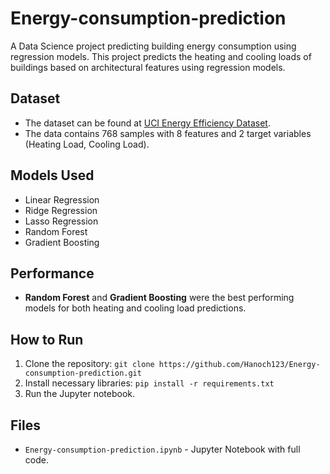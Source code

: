 # Energy-consumption-prediction
A Data Science project predicting building energy consumption using regression models. This project predicts the heating and cooling loads of buildings based on architectural features using regression models.

## Dataset
- The dataset can be found at [UCI Energy Efficiency Dataset](https://archive.ics.uci.edu/ml/datasets/energy+efficiency).
- The data contains 768 samples with 8 features and 2 target variables (Heating Load, Cooling Load).

## Models Used
- Linear Regression
- Ridge Regression
- Lasso Regression
- Random Forest
- Gradient Boosting

## Performance
- **Random Forest** and **Gradient Boosting** were the best performing models for both heating and cooling load predictions.

## How to Run
1. Clone the repository: `git clone https://github.com/Hanoch123/Energy-consumption-prediction.git`
2. Install necessary libraries: `pip install -r requirements.txt`
3. Run the Jupyter notebook.

## Files
- `Energy-consumption-prediction.ipynb` - Jupyter Notebook with full code.
